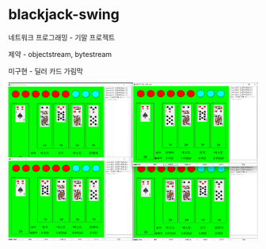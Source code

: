# blackjack-swing
네트워크 프로그래밍 - 기말 프로젝트

제약 - objectstream, bytestream


미구현 - 딜러 카드 가림막

![이미지 1](https://github.com/wolfdate25/blackjack-swing/blob/master/image.png)
